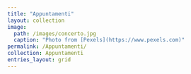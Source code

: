 ```yaml
---
title: "Appuntamenti"
layout: collection
image:
  path: /images/concerto.jpg
  caption: "Photo from [Pexels](https://www.pexels.com)"
permalink: /Appuntamenti/
collection: Appuntamenti
entries_layout: grid
---
```

